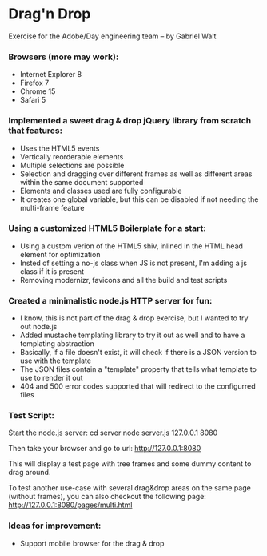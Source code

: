 Drag'n Drop
===========

Exercise for the Adobe/Day engineering team – by Gabriel Walt

### Browsers (more may work):
* Internet Explorer 8
* Firefox 7
* Chrome 15
* Safari 5

### Implemented a sweet drag & drop jQuery library from scratch that features:
* Uses the HTML5 events
* Vertically reorderable elements
* Multiple selections are possible
* Selection and dragging over different frames as well as different areas within the same document supported
* Elements and classes used are fully configurable
* It creates one global variable, but this can be disabled if not needing the multi-frame feature

### Using a customized HTML5 Boilerplate for a start:
* Using a custom verion of the HTML5 shiv, inlined in the HTML head element for optimization
* Insted of setting a no-js class when JS is not present, I'm adding a js class if it is present
* Removing modernizr, favicons and all the build and test scripts

### Created a minimalistic node.js HTTP server for fun:
* I know, this is not part of the drag & drop exercise, but I wanted to try out node.js
* Added mustache templating library to try it out as well and to have a templating abstraction
* Basically, if a file doesn't exist, it will check if there is a JSON version to use with the template
* The JSON files contain a "template" property that tells what template to use to render it out
* 404 and 500 error codes supported that will redirect to the configurred files

### Test Script:
Start the node.js server:
    cd server
    node server.js 127.0.0.1 8080

Then take your browser and go to url:
    http://127.0.0.1:8080

This will display a test page with tree frames and some dummy content to drag around.

To test another use-case with several drag&drop areas on the same page (without frames), you can also checkout the following page:
    http://127.0.0.1:8080/pages/multi.html

### Ideas for improvement:
* Support mobile browser for the drag & drop
